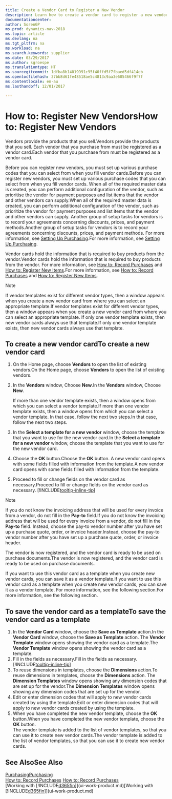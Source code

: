 ```yaml
---
title: Create a Vendor Card to Register a New Vendor
description: Learn how to create a vendor card to register a new vendor or supplier.
documentationcenter: 
author: SorenGP
ms.prod: dynamics-nav-2018
ms.topic: article
ms.devlang: na
ms.tgt_pltfrm: na
ms.workload: na
ms.search.keywords: supplier
ms.date: 03/29/2017
ms.author: sgroespe
ms.translationtype: HT
ms.sourcegitcommit: 1dfba8b14019991c95f40ffd5f7fbaed5df414eb
ms.openlocfilehash: 37bb8d61fe48518ae5c4813c9aa3e605466f9f7f
ms.contentlocale: en-au
ms.lasthandoff: 12/01/2017

---
```

# <a name="how-to-register-new-vendors"></a><span data-ttu-id="2fccf-103">How to: Register New Vendors</span><span class="sxs-lookup"><span data-stu-id="2fccf-103">How to: Register New Vendors</span></span>
<span data-ttu-id="2fccf-104">Vendors provide the products that you sell.</span><span class="sxs-lookup"><span data-stu-id="2fccf-104">Vendors provide the products that you sell.</span></span> <span data-ttu-id="2fccf-105">Each vendor that you purchase from must be registered as a vendor card.</span><span class="sxs-lookup"><span data-stu-id="2fccf-105">Each vendor that you purchase from must be registered as a vendor card.</span></span>

<span data-ttu-id="2fccf-106">Before you can register new vendors, you must set up various purchase codes that you can select from when you fill vendor cards.</span><span class="sxs-lookup"><span data-stu-id="2fccf-106">Before you can register new vendors, you must set up various purchase codes that you can select from when you fill vendor cards.</span></span> <span data-ttu-id="2fccf-107">When all of the required master data is created, you can perform additional configuration of the vendor, such as prioritise the vendor for payment purposes and list items that the vendor and other vendors can supply.</span><span class="sxs-lookup"><span data-stu-id="2fccf-107">When all of the required master data is created, you can perform additional configuration of the vendor, such as prioritize the vendor for payment purposes and list items that the vendor and other vendors can supply.</span></span> <span data-ttu-id="2fccf-108">Another group of setup tasks for vendors is to record your agreements concerning discounts, prices, and payment methods.</span><span class="sxs-lookup"><span data-stu-id="2fccf-108">Another group of setup tasks for vendors is to record your agreements concerning discounts, prices, and payment methods.</span></span> <span data-ttu-id="2fccf-109">For more information, see [Setting Up Purchasing](purchasing-setup-purchasing.md).</span><span class="sxs-lookup"><span data-stu-id="2fccf-109">For more information, see [Setting Up Purchasing](purchasing-setup-purchasing.md).</span></span>

<span data-ttu-id="2fccf-110">Vendor cards hold the information that is required to buy products from the vendor.</span><span class="sxs-lookup"><span data-stu-id="2fccf-110">Vendor cards hold the information that is required to buy products from the vendor.</span></span> <span data-ttu-id="2fccf-111">For more information, see [How to: Record Purchases](purchasing-how-record-purchases.md) and [How to: Register New Items](inventory-how-register-new-items.md).</span><span class="sxs-lookup"><span data-stu-id="2fccf-111">For more information, see [How to: Record Purchases](purchasing-how-record-purchases.md) and [How to: Register New Items](inventory-how-register-new-items.md).</span></span>

> [!NOTE]  
>   <span data-ttu-id="2fccf-112">If vendor templates exist for different vendor types, then a window appears when you create a new vendor card from where you can select an appropriate template.</span><span class="sxs-lookup"><span data-stu-id="2fccf-112">If vendor templates exist for different vendor types, then a window appears when you create a new vendor card from where you can select an appropriate template.</span></span> <span data-ttu-id="2fccf-113">If only one vendor template exists, then new vendor cards always use that template.</span><span class="sxs-lookup"><span data-stu-id="2fccf-113">If only one vendor template exists, then new vendor cards always use that template.</span></span>

## <a name="to-create-a-new-vendor-card"></a><span data-ttu-id="2fccf-114">To create a new vendor card</span><span class="sxs-lookup"><span data-stu-id="2fccf-114">To create a new vendor card</span></span>
1. <span data-ttu-id="2fccf-115">On the Home page, choose **Vendors** to open the list of existing vendors.</span><span class="sxs-lookup"><span data-stu-id="2fccf-115">On the Home page, choose **Vendors** to open the list of existing vendors.</span></span>  
2. <span data-ttu-id="2fccf-116">In the **Vendors** window, Choose **New**.</span><span class="sxs-lookup"><span data-stu-id="2fccf-116">In the **Vendors** window, Choose **New**.</span></span>

    <span data-ttu-id="2fccf-117">If more than one vendor template exists, then a window opens from which you can select a vendor template.</span><span class="sxs-lookup"><span data-stu-id="2fccf-117">If more than one vendor template exists, then a window opens from which you can select a vendor template.</span></span> <span data-ttu-id="2fccf-118">In that case, follow the next two steps.</span><span class="sxs-lookup"><span data-stu-id="2fccf-118">In that case, follow the next two steps.</span></span>
3. <span data-ttu-id="2fccf-119">In the **Select a template for a new vendor** window, choose the template that you want to use for the new vendor card.</span><span class="sxs-lookup"><span data-stu-id="2fccf-119">In the **Select a template for a new vendor** window, choose the template that you want to use for the new vendor card.</span></span>
4. <span data-ttu-id="2fccf-120">Choose the **OK** button.</span><span class="sxs-lookup"><span data-stu-id="2fccf-120">Choose the **OK** button.</span></span> <span data-ttu-id="2fccf-121">A new vendor card opens with some fields filled with information from the template.</span><span class="sxs-lookup"><span data-stu-id="2fccf-121">A new vendor card opens with some fields filled with information from the template.</span></span>
5. <span data-ttu-id="2fccf-122">Proceed to fill or change fields on the vendor card as necessary.</span><span class="sxs-lookup"><span data-stu-id="2fccf-122">Proceed to fill or change fields on the vendor card as necessary.</span></span> [!INCLUDE[tooltip-inline-tip](includes/tooltip-inline-tip_md.md)]

> [!NOTE]  
>   <span data-ttu-id="2fccf-123">If you do not know the invoicing address that will be used for every invoice from a vendor, do not fill in the **Pay-to** field.</span><span class="sxs-lookup"><span data-stu-id="2fccf-123">If you do not know the invoicing address that will be used for every invoice from a vendor, do not fill in the **Pay-to** field.</span></span> <span data-ttu-id="2fccf-124">Instead, choose the pay-to vendor number after you have set up a purchase quote, order, or invoice header.</span><span class="sxs-lookup"><span data-stu-id="2fccf-124">Instead, choose the pay-to vendor number after you have set up a purchase quote, order, or invoice header.</span></span>

<span data-ttu-id="2fccf-125">The vendor is now registered, and the vendor card is ready to be used on purchase documents.</span><span class="sxs-lookup"><span data-stu-id="2fccf-125">The vendor is now registered, and the vendor card is ready to be used on purchase documents.</span></span>

<span data-ttu-id="2fccf-126">If you want to use this vendor card as a template when you create new vendor cards, you can save it as a vendor template.</span><span class="sxs-lookup"><span data-stu-id="2fccf-126">If you want to use this vendor card as a template when you create new vendor cards, you can save it as a vendor template.</span></span> <span data-ttu-id="2fccf-127">For more information, see the following section.</span><span class="sxs-lookup"><span data-stu-id="2fccf-127">For more information, see the following section.</span></span>

## <a name="to-save-the-vendor-card-as-a-template"></a><span data-ttu-id="2fccf-128">To save the vendor card as a template</span><span class="sxs-lookup"><span data-stu-id="2fccf-128">To save the vendor card as a template</span></span>
1. <span data-ttu-id="2fccf-129">In the **Vendor Card** window, choose the **Save as Template** action.</span><span class="sxs-lookup"><span data-stu-id="2fccf-129">In the **Vendor Card** window, choose the **Save as Template** action.</span></span> <span data-ttu-id="2fccf-130">The **Vendor Template** window opens showing the vendor card as a template.</span><span class="sxs-lookup"><span data-stu-id="2fccf-130">The **Vendor Template** window opens showing the vendor card as a template.</span></span>
2. <span data-ttu-id="2fccf-131">Fill in the fields as necessary.</span><span class="sxs-lookup"><span data-stu-id="2fccf-131">Fill in the fields as necessary.</span></span> [!INCLUDE[tooltip-inline-tip](includes/tooltip-inline-tip_md.md)]
3. <span data-ttu-id="2fccf-132">To reuse dimensions in templates, choose the **Dimensions** action.</span><span class="sxs-lookup"><span data-stu-id="2fccf-132">To reuse dimensions in templates, choose the **Dimensions** action.</span></span> <span data-ttu-id="2fccf-133">The **Dimension Templates** window opens showing any dimension codes that are set up for the vendor.</span><span class="sxs-lookup"><span data-stu-id="2fccf-133">The **Dimension Templates** window opens showing any dimension codes that are set up for the vendor.</span></span>
4. <span data-ttu-id="2fccf-134">Edit or enter dimension codes that will apply to new vendor cards created by using the template.</span><span class="sxs-lookup"><span data-stu-id="2fccf-134">Edit or enter dimension codes that will apply to new vendor cards created by using the template.</span></span>
5. <span data-ttu-id="2fccf-135">When you have completed the new vendor template, choose the **OK** button.</span><span class="sxs-lookup"><span data-stu-id="2fccf-135">When you have completed the new vendor template, choose the **OK** button.</span></span>  
   <span data-ttu-id="2fccf-136">The vendor template is added to the list of vendor templates, so that you can use it to create new vendor cards.</span><span class="sxs-lookup"><span data-stu-id="2fccf-136">The vendor template is added to the list of vendor templates, so that you can use it to create new vendor cards.</span></span>

## <a name="see-also"></a><span data-ttu-id="2fccf-137">See Also</span><span class="sxs-lookup"><span data-stu-id="2fccf-137">See Also</span></span>
[<span data-ttu-id="2fccf-138">Purchasing</span><span class="sxs-lookup"><span data-stu-id="2fccf-138">Purchasing</span></span>](purchasing-manage-purchasing.md)  
<span data-ttu-id="2fccf-139">[How to: Record Purchases](purchasing-how-record-purchases.md) </span><span class="sxs-lookup"><span data-stu-id="2fccf-139">[How to: Record Purchases](purchasing-how-record-purchases.md) </span></span>  
<span data-ttu-id="2fccf-140">[Working with [!INCLUDE[d365fin](includes/d365fin_md.md)]](ui-work-product.md)</span><span class="sxs-lookup"><span data-stu-id="2fccf-140">[Working with [!INCLUDE[d365fin](includes/d365fin_md.md)]](ui-work-product.md)</span></span>  

